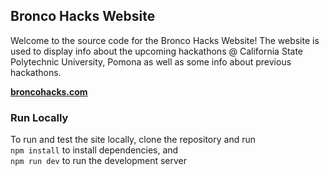 <div align="left">
  <h2 align="left">Bronco Hacks Website</h2>

  Welcome to the source code for the Bronco Hacks Website! The website is used to display info about the upcoming hackathons @ California State Polytechnic University, Pomona as well as some info about previous hackathons.

  <a href="https://broncohacks.com"><strong>broncohacks.com</strong></a>
  
  <!-- <img src="./thumbnail.jpg" alt="Thumbnail" title="Desktop Demo" /> -->
</div>

### Run Locally

To run and test the site locally, clone the repository and run<br/>
``npm install`` to install dependencies, and<br/>
``npm run dev`` to run the development server